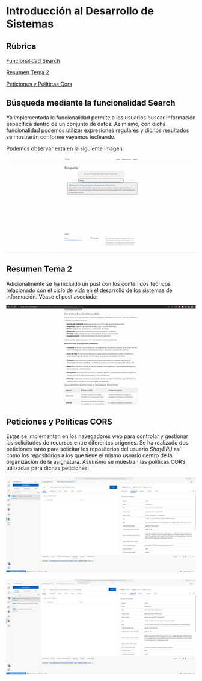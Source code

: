 # Introducción al Desarrollo de Sistemas
## Rúbrica
[Funcionalidad Search](#search)

[Resumen Tema 2](#tema-2)

<a href="#cors-seccion">Peticiones y Políticas Cors</a>


## Búsqueda mediante la funcionalidad Search
Ya implementada la funcionalidad permite a los usuarios buscar información específica dentro de un conjunto de datos. Asimismo, con dicha funcionalidad podemos utilizar expresiones regulares y dichos resultados se mostrarán conforme vayamos tecleando.

Podemos observar esta en la siguiente imagen:

![search](/img/search.png)

## <a id="tema-2"></a>Resumen Tema 2

Adicionalmente se ha incluido un post con los contenidos teóricos relacionado con el ciclo de vida en el desarrollo de los sistemas de información.
Véase el post asociado:

![tema-2](/img/tema-2.PNG)

## <a id="cors-seccion"></a>Peticiones y Políticas CORS

Estas se implementan en los navegadores web para controlar y gestionar las solicitudes de recursos entre diferentes orígenes. 
Se ha realizado dos peticiones tanto para solicitar los repositorios del usuario *ShayBRJ* así como los repositorios a los que tiene el mismo usuario dentro de la organización de la asignatura. 
Asimismo se muestran las políticas CORS utilizadas para dichas peticiones.

![request-user-repos](/img/request-cors.PNG)

![request-orgs-repos](/img/request-cors-dmsi.PNG)